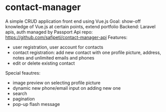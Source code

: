 # contact-manager
A simple CRUD application front end using Vue.js
Goal: show-off knowledge of Vue.js at certain points, extend portfolio
Backend: Laravel apis, auth managed by Passport
Api repo: https://github.com/safipeti/contact-manager-api
Features:
- user registration, user account for contacts
- contact registration: add new contact with one profile picture, address, notes and unlimited emails and phones
- edit or delete existing contact

Special feautres: 
- image preview on selecting profile picture
- dynamic new phone/email input on adding new one
- search
- pagination
- pop-up flash message
